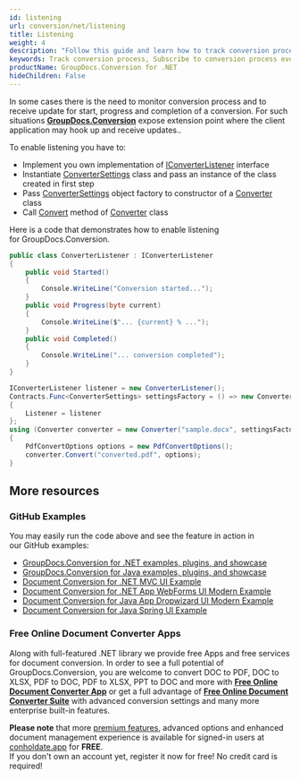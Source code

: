 ```yaml
---
id: listening
url: conversion/net/listening
title: Listening
weight: 4
description: "Follow this guide and learn how to track conversion process by subscribing to specific events of GroupDocs.Conversion for .NET API."
keywords: Track conversion process, Subscribe to conversion process events
productName: GroupDocs.Conversion for .NET
hideChildren: False
---
```

In some cases there is the need to monitor conversion process and to receive update for start, progress and completion of a conversion. For such situations [**GroupDocs.Conversion**](https://products.groupdocs.com/conversion/net) expose extension point where the client application may hook up and receive updates.. 

To enable listening you have to:

*   Implement you own implementation of [IConverterListener](https://apireference.groupdocs.com/net/conversion/groupdocs.conversion.reporting/iconverterlistener) interface
*   Instantiate [ConverterSettings](https://apireference.groupdocs.com/net/conversion/groupdocs.conversion/convertersettings) class and pass an instance of the class created in first step
*   Pass [ConverterSettings](https://apireference.groupdocs.com/net/conversion/groupdocs.conversion/convertersettings) object factory to constructor of a [Converter](https://apireference.groupdocs.com/net/conversion/groupdocs.conversion/converter) class
*   Call [Convert](https://apireference.groupdocs.com/net/conversion/groupdocs.conversion/converter/methods/convert/2) method of [Converter](https://apireference.groupdocs.com/net/conversion/groupdocs.conversion/converter) class

Here is a code that demonstrates how to enable listening for GroupDocs.Conversion.

```csharp
public class ConverterListener : IConverterListener
{
    public void Started()
    {
        Console.WriteLine("Conversion started...");
    }
    public void Progress(byte current)
    {
        Console.WriteLine($"... {current} % ...");
    }
    public void Completed()
    {
        Console.WriteLine("... conversion completed");
    }
}
```

```csharp
IConverterListener listener = new ConverterListener();
Contracts.Func<ConverterSettings> settingsFactory = () => new ConverterSettings
{
    Listener = listener
};
using (Converter converter = new Converter("sample.docx", settingsFactory))
{
    PdfConvertOptions options = new PdfConvertOptions();
    converter.Convert("converted.pdf", options);
}
```

## More resources

### GitHub Examples
You may easily run the code above and see the feature in action in our GitHub examples:
*   [GroupDocs.Conversion for .NET examples, plugins, and showcase](https://github.com/groupdocs-conversion/GroupDocs.Conversion-for-.NET)
*   [GroupDocs.Conversion for Java examples, plugins, and showcase](https://github.com/groupdocs-conversion/GroupDocs.Conversion-for-Java)
*   [Document Conversion for .NET MVC UI Example](https://github.com/groupdocs-conversion/GroupDocs.Conversion-for-.NET-MVC)
*   [Document Conversion for .NET App WebForms UI Modern Example](https://github.com/groupdocs-conversion/GroupDocs.Conversion-for-.NET-WebForms)
*   [Document Conversion for Java App Dropwizard UI Modern Example](https://github.com/groupdocs-conversion/GroupDocs.Conversion-for-Java-Dropwizard)
*   [Document Conversion for Java Spring UI Example](https://github.com/groupdocs-conversion/GroupDocs.Conversion-for-Java-Spring)

### Free Online Document Converter Apps
Along with full-featured .NET library we provide free Apps and free services for document conversion.
In order to see a full potential of GroupDocs.Conversion, you are welcome to convert DOC to PDF, DOC to XLSX, PDF to DOC, PDF to XLSX, PPT to DOC and more with **[Free Online Document Converter App](https://products.groupdocs.app/conversion)** or get a full advantage of **[Free Online Document Converter Suite](https://conholdate.app/features/document-converter-online)** with advanced conversion settings and many more enterprise built-in features.

**Please note** that more [premium features](https://conholdate.app/features), advanced options and enhanced document management experience is available for signed-in users at [conholdate.app](https://conholdate.app) for **FREE**.  
If you don't own an account yet, register it now for free! No credit card is required!